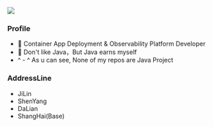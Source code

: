 <!--
**kgpp34/kgpp34** is a ✨ _special_ ✨ repository because its `README.md` (this file) appears on your GitHub profile.

Here are some ideas to get you started:

- 🔭 I’m currently working on ...
- 🌱 I’m currently learning ...
- 👯 I’m looking to collaborate on ...
- 🤔 I’m looking for help with ...
- 💬 Ask me about ...
- 📫 How to reach me: ...
- 😄 Pronouns: ...
- ⚡ Fun fact: ...
-->

![](https://github-readme-stats.vercel.app/api?username=kgpp34)

### Profile
- 🔭 Container App Deployment & Observability Platform Developer
- 🌱 Don't like Java，But Java earns myself
- ^ - ^ As u can see, None of my repos are Java Project

### AddressLine
- JiLin 
- ShenYang
- DaLian
- ShangHai(Base)

